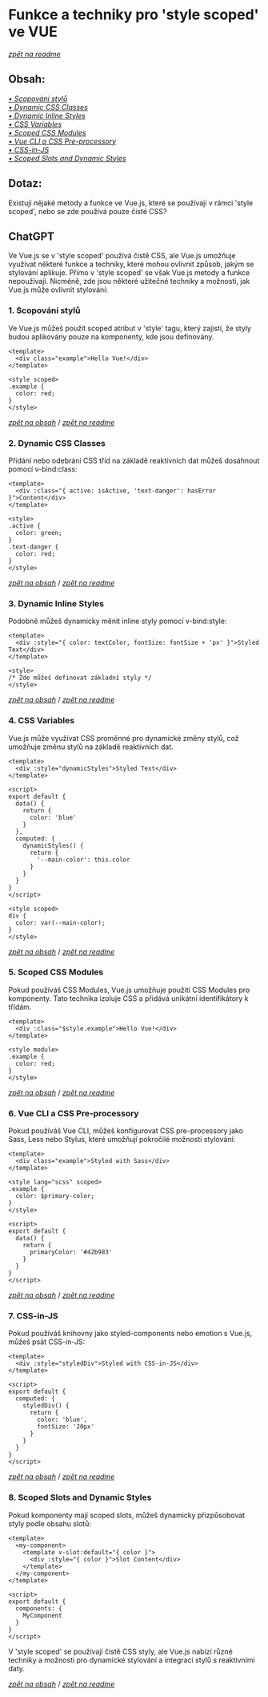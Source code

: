 # Funkce a techniky pro 'style scoped' ve VUE
[*zpět na readme*](https://github.com/Sudip2708/learning-VUE-with-the-help-of-AI#1-krok---sezn%C3%A1men%C3%AD-se-s-vue)   

## Obsah:
[• *Scopování stylů*](#1-scopování-stylů)  
[• *Dynamic CSS Classes*](#2-dynamic-css-classes)  
[• *Dynamic Inline Styles*](#3-dynamic-inline-styles)  
[• *CSS Variables*](#4-css-variables)  
[• *Scoped CSS Modules*](#5-scoped-css-modules)  
[• *Vue CLI a CSS Pre-processory*](#6-vue-cli-a-css-pre-processory)  
[• *CSS-in-JS*](#7-css-in-js)  
[• *Scoped Slots and Dynamic Styles*](#8-scoped-slots-and-dynamic-styles)  

## Dotaz:
Existují nějaké metody a funkce ve Vue.js, které se používají v rámci 'style scoped', nebo se zde používá pouze čisté CSS?

## ChatGPT
Ve Vue.js se v 'style scoped' používá čistě CSS, ale Vue.js umožňuje využívat některé funkce a techniky, které mohou ovlivnit způsob, jakým se stylování aplikuje. Přímo v 'style scoped' se však Vue.js metody a funkce nepoužívají. Nicméně, zde jsou některé užitečné techniky a možnosti, jak Vue.js může ovlivnit stylování:

### 1. Scopování stylů
Ve Vue.js můžeš použít scoped atribut v 'style' tagu, který zajistí, že styly budou aplikovány pouze na komponenty, kde jsou definovány.

    <template>
      <div class="example">Hello Vue!</div>
    </template>
    
    <style scoped>
    .example {
      color: red;
    }
    </style>

[*zpět na obsah*](#obsah) / [*zpět na readme*](https://github.com/Sudip2708/learning-VUE-with-the-help-of-AI#1-krok---sezn%C3%A1men%C3%AD-se-s-vue) 
### 2. Dynamic CSS Classes
Přidání nebo odebrání CSS tříd na základě reaktivních dat můžeš dosáhnout pomocí v-bind:class:

    <template>
      <div :class="{ active: isActive, 'text-danger': hasError }">Content</div>
    </template>
    
    <style>
    .active {
      color: green;
    }
    .text-danger {
      color: red;
    }
    </style>

[*zpět na obsah*](#obsah) / [*zpět na readme*](https://github.com/Sudip2708/learning-VUE-with-the-help-of-AI#1-krok---sezn%C3%A1men%C3%AD-se-s-vue) 
### 3. Dynamic Inline Styles
Podobně můžeš dynamicky měnit inline styly pomocí v-bind:style:

    <template>
      <div :style="{ color: textColor, fontSize: fontSize + 'px' }">Styled Text</div>
    </template>
    
    <style>
    /* Zde můžeš definovat základní styly */
    </style>

[*zpět na obsah*](#obsah) / [*zpět na readme*](https://github.com/Sudip2708/learning-VUE-with-the-help-of-AI#1-krok---sezn%C3%A1men%C3%AD-se-s-vue) 
### 4. CSS Variables
Vue.js může využívat CSS proměnné pro dynamické změny stylů, což umožňuje změnu stylů na základě reaktivních dat.

    <template>
      <div :style="dynamicStyles">Styled Text</div>
    </template>
    
    <script>
    export default {
      data() {
        return {
          color: 'blue'
        }
      },
      computed: {
        dynamicStyles() {
          return {
            '--main-color': this.color
          }
        }
      }
    }
    </script>
    
    <style scoped>
    div {
      color: var(--main-color);
    }
    </style>

[*zpět na obsah*](#obsah) / [*zpět na readme*](https://github.com/Sudip2708/learning-VUE-with-the-help-of-AI#1-krok---sezn%C3%A1men%C3%AD-se-s-vue) 
### 5. Scoped CSS Modules
Pokud používáš CSS Modules, Vue.js umožňuje použití CSS Modules pro komponenty. Tato technika izoluje CSS a přidává unikátní identifikátory k třídám.

    <template>
      <div :class="$style.example">Hello Vue!</div>
    </template>
    
    <style module>
    .example {
      color: red;
    }
    </style>

[*zpět na obsah*](#obsah) / [*zpět na readme*](https://github.com/Sudip2708/learning-VUE-with-the-help-of-AI#1-krok---sezn%C3%A1men%C3%AD-se-s-vue) 
### 6. Vue CLI a CSS Pre-processory
Pokud používáš Vue CLI, můžeš konfigurovat CSS pre-processory jako Sass, Less nebo Stylus, které umožňují pokročilé možnosti stylování:

    <template>
      <div class="example">Styled with Sass</div>
    </template>
    
    <style lang="scss" scoped>
    .example {
      color: $primary-color;
    }
    </style>
    
    <script>
    export default {
      data() {
        return {
          primaryColor: '#42b983'
        }
      }
    }
    </script>

[*zpět na obsah*](#obsah) / [*zpět na readme*](https://github.com/Sudip2708/learning-VUE-with-the-help-of-AI#1-krok---sezn%C3%A1men%C3%AD-se-s-vue) 
### 7. CSS-in-JS
Pokud používáš knihovny jako styled-components nebo emotion s Vue.js, můžeš psát CSS-in-JS:

    <template>
      <div :style="styledDiv">Styled with CSS-in-JS</div>
    </template>
    
    <script>
    export default {
      computed: {
        styledDiv() {
          return {
            color: 'blue',
            fontSize: '20px'
          }
        }
      }
    }
    </script>

[*zpět na obsah*](#obsah) / [*zpět na readme*](https://github.com/Sudip2708/learning-VUE-with-the-help-of-AI#1-krok---sezn%C3%A1men%C3%AD-se-s-vue) 
### 8. Scoped Slots and Dynamic Styles
Pokud komponenty mají scoped slots, můžeš dynamicky přizpůsobovat styly podle obsahu slotů:

    <template>
      <my-component>
        <template v-slot:default="{ color }">
          <div :style="{ color }">Slot Content</div>
        </template>
      </my-component>
    </template>
    
    <script>
    export default {
      components: {
        MyComponent
      }
    }
    </script>

V 'style scoped' se používají čistě CSS styly, ale Vue.js nabízí různé techniky a možnosti pro dynamické stylování a integraci stylů s reaktivními daty.

[*zpět na obsah*](#obsah) / [*zpět na readme*](https://github.com/Sudip2708/learning-VUE-with-the-help-of-AI#1-krok---sezn%C3%A1men%C3%AD-se-s-vue) 